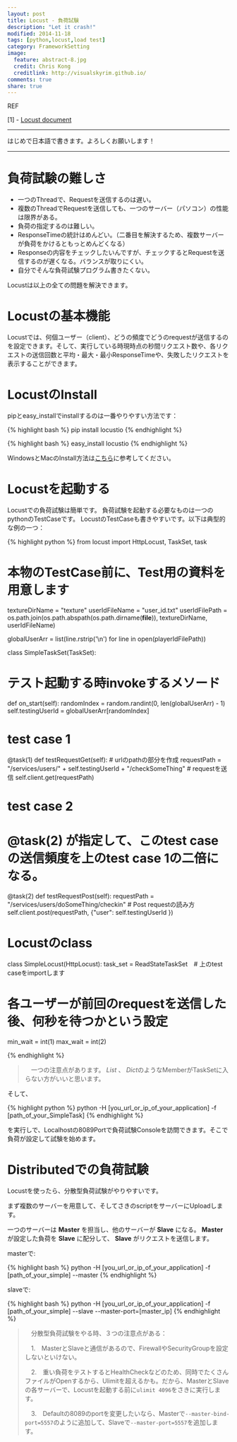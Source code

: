 ```yaml
---
layout: post
title: Locust - 負荷試験
description: "Let it crash!"
modified: 2014-11-18
tags: [python,locust,load test]
category: FrameworkSetting
image:
  feature: abstract-8.jpg
  credit: Chris Kong
  creditlink: http://visualskyrim.github.io/
comments: true
share: true
---
```


REF

[1] - [Locust document](http://docs.locust.io/en/latest/)

***

はじめで日本語で書きます。よろしくお願いします！

***


# 負荷試験の難しさ

- 一つのThreadで、Requestを送信するのは遅い。
- 複数のThreadでRequestを送信しても、一つのサーバー（パソコン）の性能は限界がある。
- 負荷の指定するのは難しい。
- ResponseTimeの統計はめんどい。（二番目を解決するため、複数サーバーが負荷をかけるともっとめんどくなる）
- Responseの内容をチェックしたいんですが、チェックするとRequestを送信するのが遅くなる。バランスが取りにくい。
- 自分でそんな負荷試験プログラム書きたくない。

Locustは以上の全ての問題を解決できます。

# Locustの基本機能

Locustでは、何個ユーザー（client）、どうの頻度でどうのrequestが送信するのを設定できます。そして、実行している時現時点の秒間リクエスト数や、各リクエストの送信回数と平均・最大・最小ResponseTimeや、失敗したリクエストを表示することができます。


# LocustのInstall


pipとeasy_installでinstallするのは一番やりやすい方法です：

{% highlight bash %}
pip install locustio
{% endhighlight %}

{% highlight bash %}
easy_install locustio
{% endhighlight %}

WindowsとMacのInstall方法は[こちら](http://docs.locust.io/en/latest/installation.html)に参考してください。

# Locustを起動する

Locustでの負荷試験は簡単です。
負荷試験を起動する必要なものは一つのpythonのTestCaseです。
LocustのTestCaseも書きやすいです。以下は典型的な例の一つ：

{% highlight python %}
from locust import HttpLocust, TaskSet, task

# 本物のTestCase前に、Test用の資料を用意します
textureDirName = "texture"
userIdFileName = "user_id.txt"
userIdFilePath = os.path.join(os.path.abspath(os.path.dirname(__file__)), textureDirName, userIdFileName)

globalUserArr = list(line.rstrip('\n') for line in open(playerIdFilePath))

class SimpleTaskSet(TaskSet):

  # テスト起動する時invokeするメソード
  def on_start(self):
    randomIndex = random.randint(0, len(globalUserArr) - 1)
    self.testingUserId = globalUserArr[randomIndex]

  # test case 1
  @task(1)
  def testRequestGet(self):
    # urlのpathの部分を作成
    requestPath = "/services/users/" + self.testingUserId + "/checkSomeThing"
    # requestを送信
    self.client.get(requestPath)

  # test case 2
  # @task(2) が指定して、このtest caseの送信頻度を上のtest case 1の二倍になる。
  @task(2)
  def testRequestPost(self):
    requestPath = "/services/users/doSomeThing/checkin"
    # Post requestの読み方
    self.client.post(requestPath, {"user": self.testingUserId })

# Locustのclass
class SimpleLocust(HttpLocust):
  task_set = ReadStateTaskSet　# 上のtest caseをimportします
  # 各ユーザーが前回のrequestを送信した後、何秒を待つかという設定
  min_wait = int(1)
  max_wait = int(2)

{% endhighlight %}


>　一つの注意点があります。 *List* 、 *Dict*のようなMemberがTaskSetに入らない方がいいと思います。


そして、

{% highlight python %}
python -H [you_url_or_ip_of_your_application] -f [path_of_your_SimpleTask]
{% endhighlight %}

を実行しで、Localhostの8089Portで負荷試験Consoleを訪問できます。そこで負荷が設定して試験を始めます。


# Distributedでの負荷試験

Locustを使ったら、分散型負荷試験がやりやすいです。

まず複数のサーバーを用意して、そしてさきのscriptをサーバーにUploadします。

一つのサーバーは **Master** を担当し、他のサーバーが **Slave** になる。 **Master** が設定した負荷を **Slave** に配分して、 **Slave** がリクエストを送信します。

masterで:

{% highlight bash %}
python -H [you_url_or_ip_of_your_application] -f [path_of_your_simple] --master
{% endhighlight %}


slaveで:

{% highlight bash %}
python -H [you_url_or_ip_of_your_application] -f [path_of_your_simple] --slave --master-port=[master_ip]
{% endhighlight %}

>　分散型負荷試験をやる時、３つの注意点がある：
>
>　1.　MasterとSlaveと通信があるので、FirewallやSecurityGroupを設定しないといけない。
>
>　2.　重い負荷をテストするとHealthCheckなどのため、同時でたくさんファイルがOpenするから、Ulimitを超えるかも。だから、MasterとSlaveの各サーバーで、Locustを起動する前に`ulimit 4096`をさきに実行します。
>
>　3.　Defaultの8089のportを変更したいなら、Masterで`--master-bind-port=5557`のように追加して、Slaveで`--master-port=5557`を追加します。
